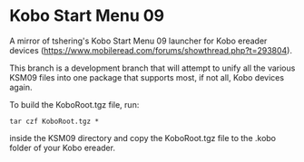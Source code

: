 # Kobo Start Menu 09
A mirror of tshering's Kobo Start Menu 09 launcher for Kobo ereader devices (https://www.mobileread.com/forums/showthread.php?t=293804).

This branch is a development branch that will attempt to unify all the various KSM09 files into one package that supports most, if not all, Kobo devices again.

To build the KoboRoot.tgz file, run:

    tar czf KoboRoot.tgz *

inside the KSM09 directory and copy the KoboRoot.tgz file to the .kobo folder of your Kobo ereader.
